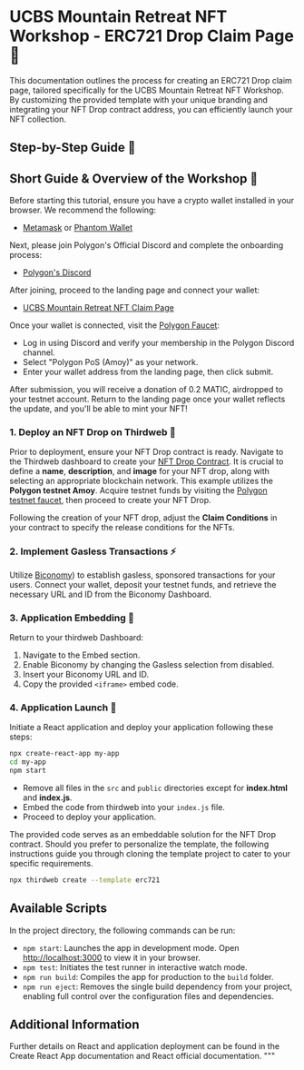 # UCBS Mountain Retreat NFT Workshop - ERC721 Drop Claim Page 🗻

This documentation outlines the process for creating an ERC721 Drop claim page, tailored specifically for the UCBS Mountain Retreat NFT Workshop. By customizing the provided template with your unique branding and integrating your NFT Drop contract address, you can efficiently launch your NFT collection.

## Step-by-Step Guide 🧵

## Short Guide & Overview of the Workshop 🎯

Before starting this tutorial, ensure you have a crypto wallet installed in your browser. We recommend the following:

- [Metamask](https://metamask.io/) or [Phantom Wallet](https://phantom.app/)

Next, please join Polygon's Official Discord and complete the onboarding process:

- [Polygon's Discord](https://discord.gg/0xpolygon)

After joining, proceed to the landing page and connect your wallet:

- [UCBS Mountain Retreat NFT Claim Page](https://ucbs-mountain-retreat-nft-claim-one.vercel.app/)

Once your wallet is connected, visit the [Polygon Faucet](https://faucet.polygon.technology/):

- Log in using Discord and verify your membership in the Polygon Discord channel.
- Select "Polygon PoS (Amoy)" as your network.
- Enter your wallet address from the landing page, then click submit.

After submission, you will receive a donation of 0.2 MATIC, airdropped to your testnet account. Return to the landing page once your wallet reflects the update, and you'll be able to mint your NFT!
### 1. Deploy an NFT Drop on Thirdweb 🚀

Prior to deployment, ensure your NFT Drop contract is ready. Navigate to the Thirdweb dashboard to create your [NFT Drop Contract](https://thirdweb.com/thirdweb.eth/DropERC721). It is crucial to define a **name**, **description**, and **image** for your NFT drop, along with selecting an appropriate blockchain network. This example utilizes the **Polygon testnet Amoy**. Acquire testnet funds by visiting the [Polygon testnet faucet](https://faucet.polygon.technology/), then proceed to create your NFT Drop.

Following the creation of your NFT drop, adjust the **Claim Conditions** in your contract to specify the release conditions for the NFTs.

### 2. Implement Gasless Transactions ⚡️

Utilize [Biconomy](https://dashboard.biconomy.io/)) to establish gasless, sponsored transactions for your users. Connect your wallet, deposit your testnet funds, and retrieve the necessary URL and ID from the Biconomy Dashboard.

### 3. Application Embedding 🤝

Return to your thirdweb Dashboard:
1. Navigate to the Embed section.
2. Enable Biconomy by changing the Gasless selection from disabled.
3. Insert your Biconomy URL and ID.
4. Copy the provided `<iframe>` embed code.

### 4. Application Launch 💨

Initiate a React application and deploy your application following these steps:

```sh
npx create-react-app my-app
cd my-app
npm start
```
- Remove all files in the `src` and `public` directories except for **index.html** and **index.js**.
- Embed the code from thirdweb into your `index.js` file.
- Proceed to deploy your application.

The provided code serves as an embeddable solution for the NFT Drop contract. Should you prefer to personalize the template, the following instructions guide you through cloning the template project to cater to your specific requirements.
```bash
npx thirdweb create --template erc721
```
## Available Scripts

In the project directory, the following commands can be run:

- `npm start`: Launches the app in development mode. Open [http://localhost:3000](http://localhost:3000) to view it in your browser.
- `npm test`: Initiates the test runner in interactive watch mode.
- `npm run build`: Compiles the app for production to the `build` folder.
- `npm run eject`: Removes the single build dependency from your project, enabling full control over the configuration files and dependencies.

## Additional Information

Further details on React and application deployment can be found in the Create React App documentation and React official documentation.
"""

